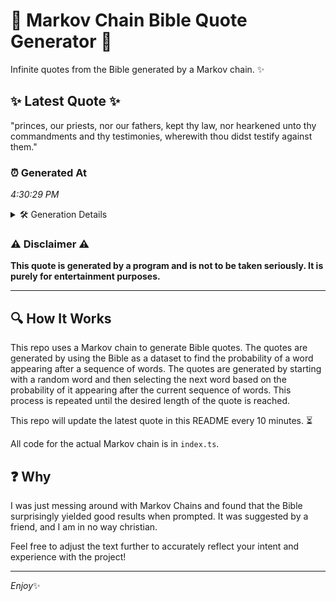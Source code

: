 # 📖 Markov Chain Bible Quote Generator 📖

Infinite quotes from the Bible generated by a Markov chain. ✨

## ✨ Latest Quote ✨
"princes, our priests, nor our fathers, kept thy law, nor hearkened unto thy commandments and thy testimonies, wherewith thou didst testify against them."

### ⏰ Generated At
*4:30:29 PM*

<details>
    <summary>🛠️ Generation Details</summary>
    <p>
        <strong>🌱 Seed:</strong> princes,<br>
        <strong>🔄 Iterations:</strong> 22<br>
        <strong>📜 Context History:</strong><br>[ princes, ]: our<br>[ princes,, our ]: priests,<br>[ princes,, our, priests, ]: nor<br>[ princes,, our, priests,, nor ]: our<br>[ princes,, our, priests,, nor, our ]: fathers,<br>[ princes,, our, priests,, nor, our, fathers, ]: kept<br>[ our, priests,, nor, our, fathers,, kept ]: thy<br>[ priests,, nor, our, fathers,, kept, thy ]: law,<br>[ nor, our, fathers,, kept, thy, law, ]: nor<br>[ our, fathers,, kept, thy, law,, nor ]: hearkened<br>[ fathers,, kept, thy, law,, nor, hearkened ]: unto<br>[ kept, thy, law,, nor, hearkened, unto ]: thy<br>[ thy, law,, nor, hearkened, unto, thy ]: commandments<br>[ law,, nor, hearkened, unto, thy, commandments ]: and<br>[ nor, hearkened, unto, thy, commandments, and ]: thy<br>[ hearkened, unto, thy, commandments, and, thy ]: testimonies,<br>[ unto, thy, commandments, and, thy, testimonies, ]: wherewith<br>[ thy, commandments, and, thy, testimonies,, wherewith ]: thou<br>[ commandments, and, thy, testimonies,, wherewith, thou ]: didst<br>[ and, thy, testimonies,, wherewith, thou, didst ]: testify<br>[ thy, testimonies,, wherewith, thou, didst, testify ]: against<br>[ testimonies,, wherewith, thou, didst, testify, against ]: them.<br>
    </p>
</details>

### ⚠️ Disclaimer ⚠️
**This quote is generated by a program and is not to be taken seriously. It is purely for entertainment purposes.**

---

## 🔍 How It Works

This repo uses a Markov chain to generate Bible quotes. The quotes are generated by using the Bible as a dataset to find the probability of a word appearing after a sequence of words. The quotes are generated by starting with a random word and then selecting the next word based on the probability of it appearing after the current sequence of words. This process is repeated until the desired length of the quote is reached.

This repo will update the latest quote in this README every 10 minutes. ⏳

All code for the actual Markov chain is in `index.ts`.

## ❓ Why

I was just messing around with Markov Chains and found that the Bible surprisingly yielded good results when prompted. 
It was suggested by a friend, and I am in no way christian.

Feel free to adjust the text further to accurately reflect your intent and experience with the project!

---

*Enjoy*✨
